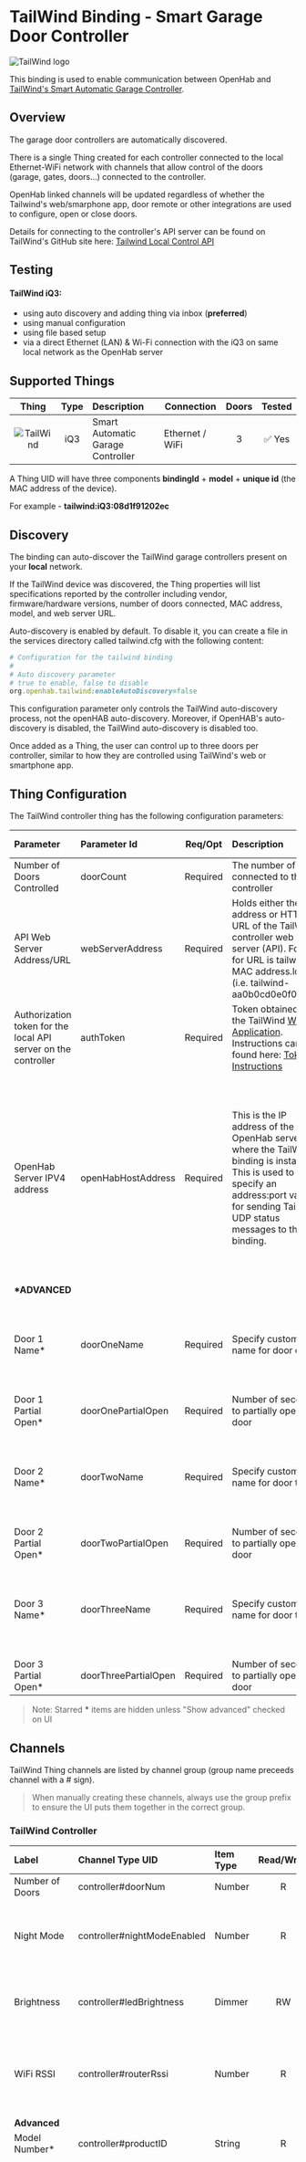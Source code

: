 # TailWind Binding - Smart Garage Door Controller

![TailWind logo](doc/Tailwind-logo-250x88-dark.png)

This binding is used to enable communication between OpenHab and [TailWind's Smart Automatic Garage Controller](https://gotailwind.com/).

## Overview

The garage door controllers are automatically discovered.

There is a single Thing created for each controller connected to the local Ethernet-WiFi network with channels that allow control of the doors (garage, gates, doors...) connected to the controller.

OpenHab linked channels will be updated regardless of whether the Tailwind's web/smarphone app, door remote or other integrations are used to configure, open or close doors.

Details for connecting to the controller's API server can be found on TailWind's GitHub site here: [Tailwind Local Control API](https://github.com/Scott--R/Tailwind_Local_Control_API)

## Testing

#### TailWind iQ3:

<ul>
<li>using auto discovery and adding thing via inbox (<b>preferred</b>)</li>
<li>using manual configuration</li>
<li>using file based setup </li>
<li>via a direct Ethernet (LAN) & Wi-Fi connection with the iQ3 on same local network as the OpenHab server</li> 
</ul>

## Supported Things

|               Thing                | Type | Description                       | Connection      | Doors |   Tested    |
| :--------------------------------: | :--: | :-------------------------------- | --------------- | :---: | :---------: |
| ![TailWind](doc/tailwind_iQ35.png) | iQ3  | Smart Automatic Garage Controller | Ethernet / WiFi |   3   | &#9989; Yes |

A Thing UID will have three components **bindingId** + **model** + **unique id** (the MAC address of the device).

For example - **tailwind:iQ3:08d1f91202ec**

## Discovery

The binding can auto-discover the TailWind garage controllers present on your **local** network.

If the TailWind device was discovered, the Thing properties will list specifications reported by the controller including vendor, firmware/hardware versions, number of doors connected, MAC address, model, and web server URL.

Auto-discovery is enabled by default. To disable it, you can create a file in the services directory called tailwind.cfg with the following content:

```ruby
# Configuration for the tailwind binding
#
# Auto discovery parameter
# true to enable, false to disable
org.openhab.tailwind:enableAutoDiscovery=false
```

This configuration parameter only controls the TailWind auto-discovery process, not the openHAB auto-discovery. Moreover, if OpenHAB's auto-discovery is disabled, the TailWind auto-discovery is disabled too.

Once added as a Thing, the user can control up to three doors per controller, similar to how they are controlled using TailWind's web or smartphone app.

## Thing Configuration

The TailWind controller thing has the following configuration parameters:

| Parameter                                                      | Parameter Id         | Req/Opt  | Description                                                                                                                                                                                                     |                          Default                           |  Type   | Accepted Values                                                                                                                                             |
| :------------------------------------------------------------- | :------------------- | :------: | :-------------------------------------------------------------------------------------------------------------------------------------------------------------------------------------------------------------- | :--------------------------------------------------------: | :-----: | :---------------------------------------------------------------------------------------------------------------------------------------------------------- |
| Number of Doors Controlled                                     | doorCount            | Required | The number of doors connected to the controller                                                                                                                                                                 |                             1                              | Integer | 1, 2 or 3                                                                                                                                                   |
| API Web Server Address/URL                                     | webServerAddress     | Required | Holds either the IP address or HTTP URL of the TailWind controller web server (API). Format for URL is tailwind-MAC address.local (i.e. tailwind-aa0b0cd0e0f0.local)                                            | URL if auto-discovered, user provided if manually created. | String  | Valid IP address or URL ending with .local                                                                                                                  |
| Authorization token for the local API server on the controller | authToken            | Required | Token obtained from the TailWind [Web Application](web.gotailwind.com). Instructions can be found here: [Token Instructions](https://github.com/Scott--R/Tailwind_Local_Control_API?tab=readme-ov-file#2-token) |                    Placeholder (123456)                    | String  | Must not be blank and have 6 characters                                                                                                                     |
| OpenHab Server IPV4 address                                    | openHabHostAddress   | Required | This is the IP address of the OpenHab server where the TailWind binding is installed. This is used to specify an address:port value for sending Tailwind UDP status messages to the binding.                    |                          _Blank_                           | String  | Must not be blank, is a valid IPV4 address, is one of the IP addresses assigned to the OpenHab server's network interfaces. Preferably the primary address. |
| <b>\*ADVANCED</b>                                              |
| Door 1 Name\*                                                  | doorOneName          | Required | Specify custom name for door one                                                                                                                                                                                |                           Door 1                           | String  | Must not be blank or a duplicate of the other 2 door names                                                                                                  |
| Door 1 Partial Open\*                                          | doorOnePartialOpen   | Required | Number of seconds to partially open this door                                                                                                                                                                   |                        2.5 seconds                         |  Float  | 0.5 - 15 seconds                                                                                                                                            |
| Door 2 Name\*                                                  | doorTwoName          | Required | Specify custom name for door two                                                                                                                                                                                |                           Door 2                           | String  | Must not be blank or a duplicate of the other 2 door names                                                                                                  |
| Door 2 Partial Open\*                                          | doorTwoPartialOpen   | Required | Number of seconds to partially open this door                                                                                                                                                                   |                        2.5 seconds                         |  Float  | 0.5 - 15 seconds                                                                                                                                            |
| Door 3 Name\*                                                  | doorThreeName        | Required | Specify custom name for door three                                                                                                                                                                              |                           Door 3                           | String  | Must not be blank or a duplicate of the other 2 door names                                                                                                  |
| Door 3 Partial Open\*                                          | doorThreePartialOpen | Required | Number of seconds to partially open this door                                                                                                                                                                   |                        2.5 seconds                         |  Float  | 0.5 - 15 seconds                                                                                                                                            |

> Note: Starred <b>\*</b> items are hidden unless "Show advanced" checked on UI

## Channels

TailWind Thing channels are listed by channel group (group name preceeds channel with a # sign).

> When manually creating these channels, always use the group prefix to ensure the UI puts them together in the correct group.

### TailWind Controller

| Label                   | Channel Type UID            | Item Type | Read/Write | Description                                                                                                                                                                                                                                                         |
| :---------------------- | :-------------------------- | :-------- | :--------: | :------------------------------------------------------------------------------------------------------------------------------------------------------------------------------------------------------------------------------------------------------------------ |
| Number of Doors         | controller#doorNum          | Number    |     R      | Number of doors being controlled.                                                                                                                                                                                                                                   |
| Night Mode              | controller#nightModeEnabled | Number    |     R      | Night mode is enabled (can only be changed using TailWind app). 0=disabled, 1=enabled                                                                                                                                                                               |
| Brightness              | controller#ledBrightness    | Dimmer    |     RW     | Controls the brightness of the controller LED. Values from 0% - 100%                                                                                                                                                                                                |
| WiFi RSSI               | controller#routerRssi       | Number    |     R      | Wi-Fi network received signal strength in dBm. readings between Strong(-50) and Good(-67) are ideal.                                                                                                                                                                |
| <b>Advanced</b>         |
| Model Number\*          | controller#productID        | String    |     R      | TailWind device model number                                                                                                                                                                                                                                        |
| Device ID\*             | controller#deviceID         | String    |     R      | TailWind device ID (MAC address). Format is unique to how TailWind stores this. Each number pair is sepated by an underscore, if first digit of pair is zero (0) it is not included. For example address AA:0B:0C:D0:E0:F0 would be represented as aa_b_c_d0_e0_f0. |
| Send Support Commands\* | controller#supportCommand   | String    |     RW     | Infrequently used support commands. Values: 'reboot' = reboot the controller device, 'blink' = identify the controller device by flashing white light three times.                                                                                                  |

> Note: Starred <b>\*</b> items are hidden unless "Show advanced" checked on UI
> </br>

### Door One

| Label                    | Channel Type UID    | Item Type | Read/Write | Description                                                                                                                                                       |
| :----------------------- | :------------------ | :-------- | :--------: | :---------------------------------------------------------------------------------------------------------------------------------------------------------------- |
| Door 1 Index             | doorOne#index       | Number    |     R      | Door number index assigned by TailWind (0)                                                                                                                        |
| Door 1 Status            | doorOne#status      | String    |     R      | Door status (open, close, lock, enable, disable, reboot)                                                                                                          |
| Door 1 Door Control      | doorOne#openClose   | String    |     RW     | Door control (open, partial, close)                                                                                                                               |
| Door 1 Partial Open Time | doorOne#partialOpen | Number    |     R      | Partial door open time in seconds (0.5 - 15). Ony updated via Thing configuration.                                                                                |
| Door 1 Locked Up Status  | doorOne#lockup      | Number    |     R      | Door lockup (0 - not locked up, 1 = locked up)                                                                                                                    |
| Door 1 Is Configured     | doorOne#disabled    | Number    |     R      | Door is in disabled state (0 - enabled, 1 - disabled). Could mean no door is wired to the controller or it is wired but it was disabled using the smartphone app. |

</br>

### Door Two

| Label                    | Channel Type UID    | Item Type | Read/Write | Description                                                                                                                                                       |
| :----------------------- | :------------------ | :-------- | :--------: | :---------------------------------------------------------------------------------------------------------------------------------------------------------------- |
| Door 2 Index             | doorTwo#index       | Number    |     R      | Door number index assigned by TailWind (1)                                                                                                                        |
| Door 2 Status            | doorTwo#status      | String    |     R      | Door status (open, close, lock, enable, disable, reboot)                                                                                                          |
| Door 2 Door Control      | doorTwo#openClose   | String    |     RW     | Door control (open, partial, close)                                                                                                                               |
| Door 2 Partial Open Time | doorTwo#partialOpen | Number    |     R      | Partial door open time in seconds (0.5 - 15). Ony updated via Thing configuration.                                                                                |
| Door 2 Locked Up Status  | doorTwo#lockup      | Number    |     R      | Door lockup (0 - not locked up, 1 = locked up)                                                                                                                    |
| Door 2 Is Configured     | doorTwo#disabled    | Number    |     R      | Door is in disabled state (0 - enabled, 1 - disabled). Could mean no door is wired to the controller or it is wired but it was disabled using the smartphone app. |

</br>

## Door Three

| Label                    | Channel Type UID      | Item Type | Read/Write | Description                                                                                                                                                       |
| :----------------------- | :-------------------- | :-------- | :--------: | :---------------------------------------------------------------------------------------------------------------------------------------------------------------- |
| Door 3 Index             | doorThree#index       | Number    |     R      | Door number index assigned by TailWind (2)                                                                                                                        |
| Door 3 Status            | doorThree#status      | String    |     R      | Door status (open, close, lock, enable, disable, reboot)                                                                                                          |
| Door 3 Door Control      | doorThree#openClose   | String    |     RW     | Door control (open, partial, close)                                                                                                                               |
| Door 3 Partial Open Time | doorThree#partialOpen | Number    |     R      | Partial door open time in seconds (0.5 - 15). Ony updated via Thing configuration.                                                                                |
| Door 3 Locked Up Status  | doorThree#lockup      | Number    |     R      | Door lockup (0 - not locked up, 1 = locked up)                                                                                                                    |
| Door 3 Is Configured     | doorThree#disabled    | Number    |     R      | Door is in disabled state (0 - enabled, 1 - disabled). Could mean no door is wired to the controller or it is wired but it was disabled using the smartphone app. |

## Full Example

### Thing Configuration

> Thing <binding_id>:<type_id>:<thing_id> "Label" @ "Location" [ \<parameters> ]

Using the syntax for [defining a Thing](https://www.openhab.org/docs/configuration/things.html#defining-things-using-files):

- the binding_id should always be 'tailwind'
- the type_id should be the value for a Type in Supported Things table above (i.e iQ3)
- the thing_id can be any unique value, best if the device MAC address is used. See additional considerations below to find the MAC address.

The webServer Address can either be the IP Address of the controller or the URL. Using the URL is best approach as you dont have to worry about the controller device IP address changing.

```java
Thing tailwind:iQ3:09d1f01202ec "Tailwind iQ3" [doorCount=2, webServerAddress="tailwind-09d1f01202ec.local", authToken="138952", doorOneName="Door 1", doorOnePartialOpen=2.75, doorTwoName="Door 2", doorTwoPartialOpen=3.0]
```

### Item Configuration

```java
// TailWind Controller - Grouping
Number    Tailwind_iQ3_Number_of_Doors    "Number Of Doors"    {channel="tailwind:iQ3:09d1f01202ec:controller#doorNum"}
Dimmer    Tailwind_iQ3_Brightness         "Brightness"         {channel="tailwind:iQ3:09d1f01202ec:controller#ledBrightness"}
Number    Tailwind_iQ3_WiFi_RSSI          "WiFi RSSI"          {channel="tailwind:iQ3:09d1f01202ec:controller#routerRssi"}
// Door 1 - Grouping
String    Tailwind_iQ3_Door_1_Status      "Door 1 Status"      {channel="tailwind:iQ3:09d1f01202ec:doorOne#status"}
String    Tailwind_iQ3_Door_1_Control     "Door 1 Control"     {channel="tailwind:iQ3:09d1f01202ec:doorOne#openClose"}
// Door 1 - Grouping
String    Tailwind_iQ3_Door_2_Status      "Door 2 Status"      {channel="tailwind:iQ3:09d1f01202ec:doorTwo#status"}
String    Tailwind_iQ3_Door_2_Control     "Door 2 Control"     {channel="tailwind:iQ3:09d1f01202ec:doorTwo#openClose"}
```

## Additional Considerations

### Limitations

The TailWind controller can only be configured to send status update messages to one host (OpenHab server) listening for them.

This will not be a problem unless you try to run this binding on more than one OpenHab server at the same time for the same Tailwind controller.

### Web Server URL

The URL syntax is:

```xml
tailwind-<MACAddress>.local
```

The MAC address can be found using the TailWind smart-phone mobile application.

1. Open the app and click on the "gear" icon for a controller.
2. At the top of the screen, upper right side, the MAC is listed in a format similar to this: 09:d1:f0:12:02:ec
3. The corresponding URL would be tailwind-09d1f01202ec.local.

### Authentication Token

The Token is called the "local control key" and can be found on the TailWind web application (this cannot be found on the smart-phone/mobile application).

1. Login to the web application here: [Web Application](web.gotailwind.com)
2. The top menu on this screen should list an option called "Local Control Key". If its not visible, there will be a "Hamburger" icon on the upper left side of the screen.
3. Click on "Local Control Key" to see the token or generate one if it has not already been created.
4. Copy this token and use it to configure the 'authToken' configuration parameter.

The instructions can also be found here: [Token Instructions](https://github.com/Scott--R/Tailwind_Local_Control_API?tab=readme-ov-file#2-token)
